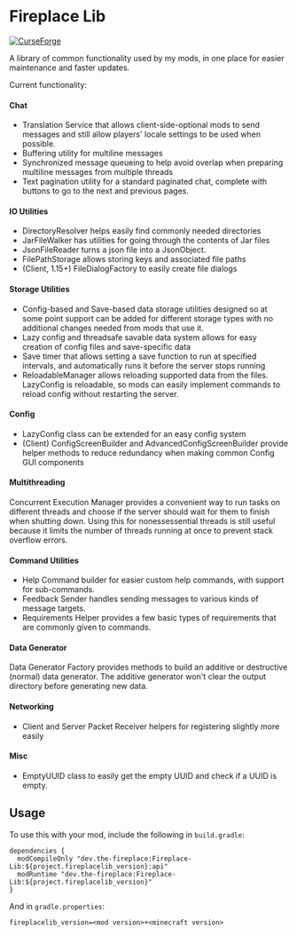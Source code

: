 # Fireplace Lib
[![CurseForge](http://cf.way2muchnoise.eu/short_432845_downloads.svg)](https://minecraft.curseforge.com/projects/fireplace-lib)

A library of common functionality used by my mods, in one place for easier maintenance and faster updates.

Current functionality:

#### Chat
- Translation Service that allows client-side-optional mods to send messages and still allow players' locale settings to be used when possible.
- Buffering utility for multiline messages
- Synchronized message queueing to help avoid overlap when preparing multiline messages from multiple threads
- Text pagination utility for a standard paginated chat, complete with buttons to go to the next and previous pages.

#### IO Utilities
- DirectoryResolver helps easily find commonly needed directories
- JarFileWalker has utilities for going through the contents of Jar files
- JsonFileReader turns a json file into a JsonObject.
- FilePathStorage allows storing keys and associated file paths
- (Client, 1.15+) FileDialogFactory to easily create file dialogs

#### Storage Utilities
- Config-based and Save-based data storage utilities designed so at some point support can be added for different storage types with no additional changes needed from mods that use it.
- Lazy config and threadsafe savable data system allows for easy creation of config files and save-specific data
- Save timer that allows setting a save function to run at specified intervals, and automatically runs it before the server stops running
- ReloadableManager allows reloading supported data from the files. LazyConfig is reloadable, so mods can easily implement commands to reload config without restarting the server.

#### Config
- LazyConfig class can be extended for an easy config system
- (Client) ConfigScreenBuilder and AdvancedConfigScreenBuilder provide helper methods to reduce redundancy when making common Config GUI components

#### Multithreading
Concurrent Execution Manager provides a convenient way to run tasks on different threads and choose if the server should wait for them to finish when shutting down. Using this for nonessessential threads is still useful because it limits the number of threads running at once to prevent stack overflow errors.

#### Command Utilities
- Help Command builder for easier custom help commands, with support for sub-commands.
- Feedback Sender handles sending messages to various kinds of message targets.
- Requirements Helper provides a few basic types of requirements that are commonly given to commands.

#### Data Generator
Data Generator Factory provides methods to build an additive or destructive (normal) data generator. The additive generator won't clear the output directory before generating new data.

#### Networking
- Client and Server Packet Receiver helpers for registering slightly more easily

#### Misc
- EmptyUUID class to easily get the empty UUID and check if a UUID is empty.

## Usage
To use this with your mod, include the following in `build.gradle`:
```
dependencies {
  modCompileOnly "dev.the-fireplace:Fireplace-Lib:${project.fireplacelib_version}:api"
  modRuntime "dev.the-fireplace:Fireplace-Lib:${project.fireplacelib_version}"
}
```
And in `gradle.properties`:
```
fireplacelib_version=<mod version>+<minecraft version>
```
